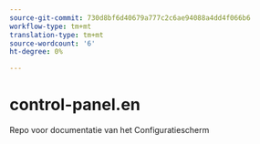 ```yaml
---
source-git-commit: 730d8bf6d40679a777c2c6ae94088a4dd4f066b6
workflow-type: tm+mt
translation-type: tm+mt
source-wordcount: '6'
ht-degree: 0%

---
```

# control-panel.en

Repo voor documentatie van het Configuratiescherm

